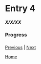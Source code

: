 # Entry 4
##### X/X/XX

### Progress

###

###


[Previous](entry03.md) | [Next](entry05.md)

[Home](../README.md)
